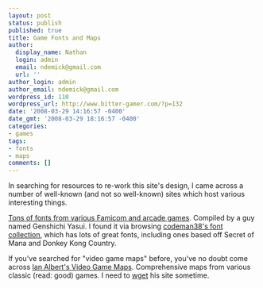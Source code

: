```yaml
---
layout: post
status: publish
published: true
title: Game Fonts and Maps
author:
  display_name: Nathan
  login: admin
  email: ndemick@gmail.com
  url: ''
author_login: admin
author_email: ndemick@gmail.com
wordpress_id: 110
wordpress_url: http://www.bitter-gamer.com/?p=132
date: '2008-03-29 14:16:57 -0400'
date_gmt: '2008-03-29 18:16:57 -0400'
categories:
- games
tags:
- fonts
- maps
comments: []
---
```

<p>In searching for resources to re-work this site's design, I came across a number of well-known (and not so well-known) sites which host various interesting things.</p>
<p><a href="http://www.jttk.zaq.ne.jp/babwp701/hpfont/font.html" title="Tons of fonts from various Famicom and arcade games">Tons of fonts from various Famicom and arcade games</a>. Compiled by a guy named Genshichi Yasui. I found it via browsing <a href="http://www.zone38.net/font/" title="codeman38's font collection">codeman38's font collection</a>, which has lots of great fonts, including ones based off Secret of Mana and Donkey Kong Country.</p>
<p>If you've searched for "video game maps" before, you've no doubt come across <a href="http://ian-albert.com/misc/gamemaps.php" title="Ian Albert's Video Game Maps">Ian Albert's Video Game Maps</a>. Comprehensive maps from various classic (read: good) games. I need to <a href="http://en.wikipedia.org/wiki/Wget" title="wget">wget</a> his site sometime.</p>
